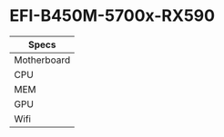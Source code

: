# EFI-B450M-5700x-RX590

| Specs |
|-------------------------------------|
| Motherboard  |（ASRock）B450M Steel Legend |
|CPU|Ryzen 5700x|
|MEM| DDR4 3200 8G X 4|
|GPU|（Sapphire）RX 590|
|Wifi|Broadcom BCM94360CD|